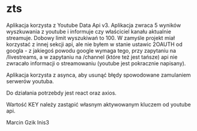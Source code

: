 # zts

Aplikacja korzysta z Youtube Data Api v3.
Aplikacja zwraca 5 wyników wyszkuwania z youtube i informuje czy właściciel kanału aktualnie streamuje.
Dobowy limit wyszukiwań to 100.
W zamyśle projekt miał korzystać z innej sekcji api, ale nie byłem w stanie ustawic 2OAUTH od googla - z jakiegoś powodu google wymaga tego, przy zapytaniu na /livestreams,
 a w zapytaniu na /channel (które też jest tańsze) api nie zwracało informacji o streamowaniu (youtube jest pokracznie napisany).

Aplikacja korzysta z asynca, aby usunąć błędy spowodowane zamulaniem serwerów youtuba.

Do działania potrzebdy jest react oraz axios.

Wartość KEY należy zastąpić własnym aktywowanym kluczem od youtube api.




Marcin Gzik Inis3





